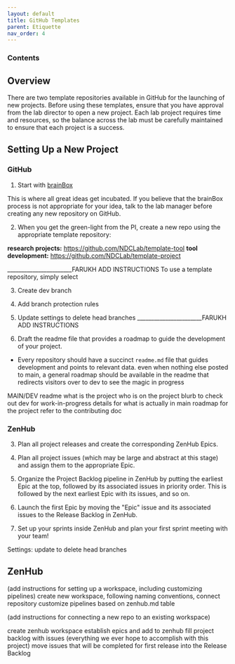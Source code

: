 ```yaml
---
layout: default
title: GitHub Templates
parent: Etiquette
nav_order: 4
---
```


### Contents

##

###


## Overview

There are two template repositories available in GitHub for the launching of new projects. Before using these templates, ensure that you have approval from the lab director to open a new project. Each lab project requires time and resources, so the balance across the lab must be carefully maintained to ensure that each project is a success.

## Setting Up a New Project

### GitHub

1. Start with [brainBox](https://github.com/NDCLab/brainBox)

This is where all great ideas get incubated. If you believe that the brainBox process is not appropriate for your idea, talk to the lab manager before creating any new repository on GitHub.

2. When you get the green-light from the PI, create a new repo using the appropriate template repository:

**research projects:** https://github.com/NDCLab/template-tool
**tool development:** https://github.com/NDCLab/template-project

_______________________FARUKH ADD INSTRUCTIONS
To use a template repository, simply select

3. Create dev branch

4. Add branch protection rules

5. Update settings to delete head branches
_______________________FARUKH ADD INSTRUCTIONS

6. Draft the readme file that provides a roadmap to guide the development of your project.
- Every repository should have a succinct `readme.md` file that guides development and points to relevant data.
even when nothing else posted to main, a general roadmap should be available in the readme that redirects visitors over to dev to see the magic in progress

MAIN/DEV readme
what is the project
who is on the project
blurb to check out dev for work-in-progress
details for what is actually in main
roadmap for the project
refer to the contributing doc

### ZenHub


3. Plan all project releases and create the corresponding ZenHub Epics.
4. Plan all project issues (which may be large and abstract at this stage) and assign them to the appropriate Epic.
5. Organize the Project Backlog pipeline in ZenHub by putting the earliest Epic at the top, followed by its associated issues in priority order. This is followed by the next earliest Epic with its issues, and so on.
6. Launch the first Epic by moving the "Epic" issue and its associated issues to the Release Backlog in ZenHub.

8. Set up your sprints inside ZenHub and plan your first sprint meeting with your team! 




Settings: update to delete head branches


## ZenHub

(add instructions for setting up a workspace, including customizing pipelines)
create new workspace, following naming conventions, connect repository
customize pipelines based on zenhub.md table

(add instructions for connecting a new repo to an existing workspace)

create zenhub workspace
establish epics and add to zenhub
fill project backlog with issues (everything we ever hope to accomplish with this project)
move issues that will be completed for first release into the Release Backlog

